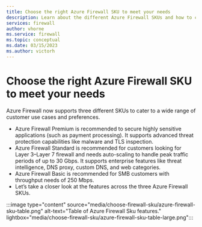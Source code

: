 ```yaml
---
title: Choose the right Azure Firewall SKU to meet your needs
description: Learn about the different Azure Firewall SKUs and how to choose the right one for your needs.
services: firewall
author: vhorne
ms.service: firewall
ms.topic: conceptual
ms.date: 03/15/2023
ms.author: victorh
---
```


# Choose the right Azure Firewall SKU to meet your needs

Azure Firewall now supports three different SKUs to cater to a wide range of customer use cases and preferences.

- Azure Firewall Premium is recommended to secure highly sensitive applications (such as payment processing). It supports advanced threat protection capabilities like malware and TLS inspection.
- Azure Firewall Standard is recommended for customers looking for Layer 3–Layer 7 firewall and needs auto-scaling to handle peak traffic periods of up to 30 Gbps. It supports enterprise features like threat intelligence, DNS proxy, custom DNS, and web categories.
- Azure Firewall Basic is recommended for SMB customers with throughput needs of 250 Mbps.
- Let’s take a closer look at the features across the three Azure Firewall SKUs.

:::image type="content" source="media/choose-firewall-sku/azure-firewall-sku-table.png" alt-text="Table of Azure Firewall Sku features." lightbox="media/choose-firewall-sku/azure-firewall-sku-table-large.png":::